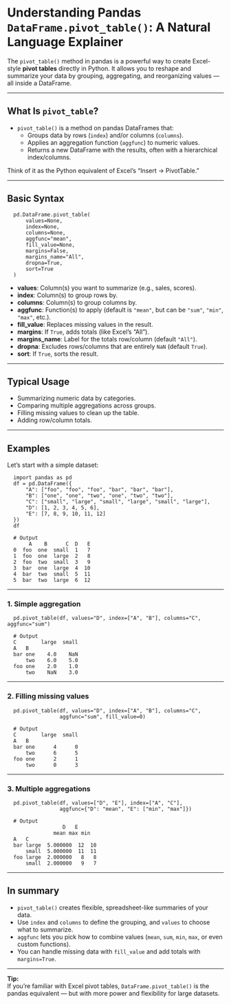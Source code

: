 # Understanding Pandas `DataFrame.pivot_table()`: A Natural Language Explainer

The `pivot_table()` method in pandas is a powerful way to create Excel-style **pivot tables** directly in Python. It allows you to reshape and summarize your data by grouping, aggregating, and reorganizing values — all inside a DataFrame.

---

## What Is `pivot_table`?

- `pivot_table()` is a method on pandas DataFrames that:
  - Groups data by rows (`index`) and/or columns (`columns`).
  - Applies an aggregation function (`aggfunc`) to numeric values.
  - Returns a new DataFrame with the results, often with a hierarchical index/columns.

Think of it as the Python equivalent of Excel’s “Insert → PivotTable.”

---

## Basic Syntax

      pd.DataFrame.pivot_table(
          values=None,
          index=None,
          columns=None,
          aggfunc="mean",
          fill_value=None,
          margins=False,
          margins_name="All",
          dropna=True,
          sort=True
      )

- **values**: Column(s) you want to summarize (e.g., sales, scores).
- **index**: Column(s) to group rows by.
- **columns**: Column(s) to group columns by.
- **aggfunc**: Function(s) to apply (default is `"mean"`, but can be `"sum"`, `"min"`, `"max"`, etc.).
- **fill_value**: Replaces missing values in the result.
- **margins**: If `True`, adds totals (like Excel’s “All”).
- **margins_name**: Label for the totals row/column (default `"All"`).
- **dropna**: Excludes rows/columns that are entirely `NaN` (default `True`).
- **sort**: If `True`, sorts the result.

---

## Typical Usage

- Summarizing numeric data by categories.
- Comparing multiple aggregations across groups.
- Filling missing values to clean up the table.
- Adding row/column totals.

---

## Examples

Let’s start with a simple dataset:

      import pandas as pd
      df = pd.DataFrame({
          "A": ["foo", "foo", "foo", "bar", "bar", "bar"],
          "B": ["one", "one", "two", "one", "two", "two"],
          "C": ["small", "large", "small", "large", "small", "large"],
          "D": [1, 2, 3, 4, 5, 6],
          "E": [7, 8, 9, 10, 11, 12]
      })
      df

      # Output
           A    B      C  D   E
      0  foo  one  small  1   7
      1  foo  one  large  2   8
      2  foo  two  small  3   9
      3  bar  one  large  4  10
      4  bar  two  small  5  11
      5  bar  two  large  6  12

---

### 1. Simple aggregation

      pd.pivot_table(df, values="D", index=["A", "B"], columns="C", aggfunc="sum")

      # Output
      C        large  small
      A   B
      bar one    4.0    NaN
          two    6.0    5.0
      foo one    2.0    1.0
          two    NaN    3.0

---

### 2. Filling missing values

      pd.pivot_table(df, values="D", index=["A", "B"], columns="C",
                     aggfunc="sum", fill_value=0)

      # Output
      C        large  small
      A   B
      bar one      4      0
          two      6      5
      foo one      2      1
          two      0      3

---

### 3. Multiple aggregations

      pd.pivot_table(df, values=["D", "E"], index=["A", "C"],
                     aggfunc={"D": "mean", "E": ["min", "max"]})

      # Output
                      D   E
                   mean max min
      A   C
      bar large  5.000000  12  10
          small  5.000000  11  11
      foo large  2.000000   8   8
          small  2.000000   9   7

---

## In summary

- `pivot_table()` creates flexible, spreadsheet-like summaries of your data.
- Use `index` and `columns` to define the grouping, and `values` to choose what to summarize.
- `aggfunc` lets you pick how to combine values (`mean`, `sum`, `min`, `max`, or even custom functions).
- You can handle missing data with `fill_value` and add totals with `margins=True`.

---

**Tip:**  
If you’re familiar with Excel pivot tables, `DataFrame.pivot_table()` is the pandas equivalent — but with more power and flexibility for large datasets.
